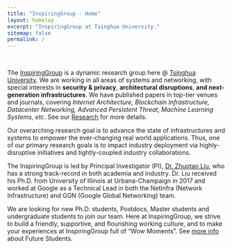 ```yaml
---
title: "InspiringGroup - Home"
layout: homelay
excerpt: "InspiringGroup at Tsinghua University."
sitemap: false
permalink: /
---
```


<br />

<div class="homewords">

The [InspiringGroup](.) is a dynamic research group here @ [Tsinghua University](https://www.tsinghua.edu.cn/). We are working in all areas of systems and networking, with special interests in **security & privacy**, **architectural disruptions**, **and next-generation infrastructures**. We have published papers in top-tier venues and journals, covering *Internet Architecture, Blockchain Infrastructure, Datacenter Networking, Advanced Persistent Threat, Machine Learning Systems, etc*. See our [Research](./research) for more details.  

Our overarching research goal is to advance the state of infrastructures and systems to empower the ever-changing real world applications. Thus, one of our primary research goals is to impact industry deployment via highly-disruptive initiatives and tightly-coupled industry collaborations. 

The InspiringGroup is led by Principal Investigator (PI), [Dr. Zhuotao Liu](./team), who has a strong track-record in both academia and industry. Dr. Liu received his Ph.D. from University of Illinois at Urbana-Champaign in 2017 and worked at Google as a Technical Lead in both the NetInfra (Network Infrastructure) and GGN (Google Global Networking) team.  

<span class="">We are looking for new Ph.D. students, Postdocs, Master students and undergraduate students to join our team</span>. Here at InspiringGroup, we strive to build a friendly, supportive, and flourishing working culture, and to make your experiences at InspiringGroup full of “Wow Moments”. See [more info](./joinus) about Future Students. 

</div>
